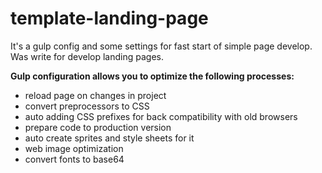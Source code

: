 # template-landing-page

It's a gulp config and some settings for fast start of simple page develop. Was write for develop landing pages.

**Gulp configuration allows you to optimize the following processes:**
* reload page on changes in project
* convert preprocessors to CSS 
* auto adding CSS prefixes for back compatibility with old browsers
* prepare code to production version
* auto create sprites and style sheets for it
* web image optimization 
* convert fonts to base64
